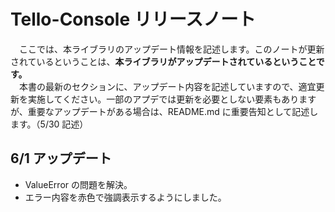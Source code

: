 # Tello-Console リリースノート
　ここでは、本ライブラリのアップデート情報を記述します。このノートが更新されているということは、**本ライブラリがアップデートされているということです。** 
<br>
　本書の最新のセクションに、アップデート内容を記述していますので、適宜更新を実施してください。一部のアプデでは更新を必要としない要素もありますが、重要なアップデートがある場合は、README.md に重要告知として記述します。（5/30 記述）
## 6/1 アップデート
- ValueError の問題を解決。
- エラー内容を赤色で強調表示するようにしました。